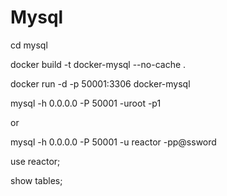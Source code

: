 # Mysql

cd mysql


docker build -t docker-mysql --no-cache .


docker run -d -p 50001:3306 docker-mysql



mysql -h 0.0.0.0 -P 50001 -uroot -p1

or 

mysql -h 0.0.0.0 -P 50001 -u reactor -pp@ssword

use reactor;

show tables;
